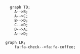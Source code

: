 ```mermaid
  graph TD;
    A-->B;
    A-->C;
    B-->D;
    C-->D;
    D-->A;
    A-->D;
```
```mermaid
graph LR;
    fa:fa-check-->fa:fa-coffee;
```
